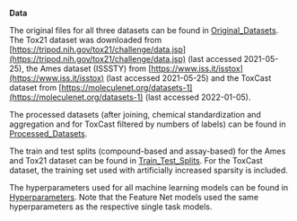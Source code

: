 **Data**

The original files for all three datasets can be found in [Original_Datasets](Original_Datasets). The Tox21 dataset was downloaded from [https://tripod.nih.gov/tox21/challenge/data.jsp](https://tripod.nih.gov/tox21/challenge/data.jsp) (last accessed 2021-05-25), the Ames dataset (ISSSTY) from [https://www.iss.it/isstox](https://www.iss.it/isstox) (last accessed 2021-05-25) and the ToxCast dataset from [https://moleculenet.org/datasets-1](https://moleculenet.org/datasets-1) (last accessed 2022-01-05).

The processed datasets (after joining, chemical standardization and aggregation and for ToxCast filtered by numbers of labels) can be found in [Processed_Datasets](Processed_Datasets).

The train and test splits (compound-based and assay-based) for the Ames and Tox21 dataset can be found in [Train_Test_Splits](Train_Test_Splits). For the ToxCast dataset, the training set used with artificially increased sparsity is included.

The hyperparameters used for all machine learning models can be found in [Hyperparameters](Hyperparameters). Note that the Feature Net models used the same hyperparameters as the respective single task models.
